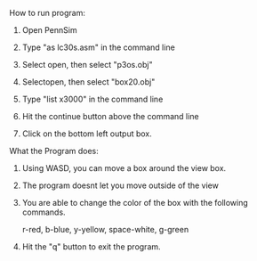 How to run program:

1. Open PennSim

2. Type "as lc30s.asm" in the command line

3. Select open, then select "p3os.obj"

4. Selectopen, then select "box20.obj"

5. Type "list x3000" in the command line

6. Hit the continue button above the command line

7. Click on the bottom left output box.


What the Program does:

1. Using WASD, you can move a box around the view box.

2. The program doesnt let you move outside of the view

3. You are able to change the color of the box with the following commands.

    r-red, b-blue, y-yellow, space-white, g-green
    
4. Hit the "q" button to exit the program.
